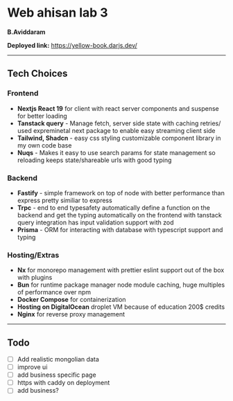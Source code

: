 # Web ahisan lab 3

**B.Aviddaram**

**Deployed link:** https://yellow-book.darjs.dev/

---

## Tech Choices

### Frontend

- **Nextjs React 19** for client with react server components and suspense for better loading
- **Tanstack query** - Manage fetch, server side state with caching retries/ used expreminetal next package to enable easy streaming client side
- **Tailwind, Shadcn** - easy css styling customizable component library in my own code base
- **Nuqs** - Makes it easy to use search params for state management so reloading keeps state/shareable urls with good typing

### Backend

- **Fastify** - simple framework on top of node with better performance than express pretty similiar to express
- **Trpc** - end to end typesafety automatically define a function on the backend and get the typing automatically on the frontend with tanstack query integration has input validation support with zod
- **Prisma** - ORM for interacting with database with typescript support and typing

### Hosting/Extras

- **Nx** for monorepo management with prettier eslint support out of the box with plugins
- **Bun** for runtime package manager node module caching, huge multiples of performance over npm
- **Docker Compose** for containerization
- **Hosting on DigitalOcean** droplet VM because of education 200$ credits
- **Nginx** for reverse proxy management

---

## Todo

- [ ] Add realistic mongolian data
- [ ] improve ui
- [ ] add business specific page
- [ ] https with caddy on deployment
- [ ] add business?
